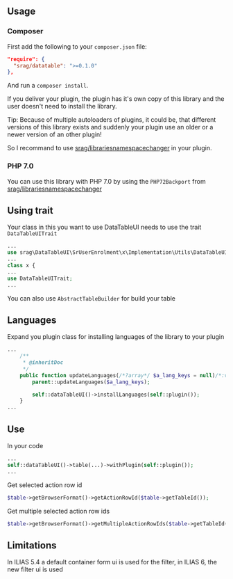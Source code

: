 ## Usage

### Composer

First add the following to your `composer.json` file:

```json
"require": {
  "srag/datatable": ">=0.1.0"
},
```

And run a `composer install`.

If you deliver your plugin, the plugin has it's own copy of this library and the user doesn't need to install the library.

Tip: Because of multiple autoloaders of plugins, it could be, that different versions of this library exists and suddenly your plugin use an older or a newer version of an other plugin!

So I recommand to use [srag/librariesnamespacechanger](https://packagist.org/packages/srag/librariesnamespacechanger) in your plugin.

### PHP 7.0

You can use this library with PHP 7.0 by using the `PHP72Backport` from [srag/librariesnamespacechanger](https://packagist.org/packages/srag/librariesnamespacechanger)

## Using trait

Your class in this you want to use DataTableUI needs to use the trait `DataTableUITrait`

```php
...
use srag\DataTableUI\SrUserEnrolment\x\Implementation\Utils\DataTableUITrait;
...
class x {
...
use DataTableUITrait;
...
```

You can also use `AbstractTableBuilder` for build your table

## Languages

Expand you plugin class for installing languages of the library to your plugin

```php
...
	/**
     * @inheritDoc
     */
    public function updateLanguages(/*?array*/ $a_lang_keys = null)/*:void*/ {
		parent::updateLanguages($a_lang_keys);

		self::dataTableUI()->installLanguages(self::plugin());
	}
...
```

## Use

In your code

```php
...
self::dataTableUI()->table(...)->withPlugin(self::plugin());
...
```

Get selected action row id

```php
$table->getBrowserFormat()->getActionRowId($table->getTableId());
```

Get multiple selected action row ids

```php
$table->getBrowserFormat()->getMultipleActionRowIds($table->getTableId());
```

## Limitations

In ILIAS 5.4 a default container form ui is used for the filter, in ILIAS 6, the new filter ui is used
